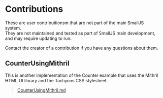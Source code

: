# Contributions

These are user contribuitionsm that are not part of the main SmallJS system.\
They are not maintained and tested as part of SmallJS main development,\
and may require updating to run.

Contact the creator of a contribution if you have any questions about them.

## CounterUsingMithril

This is another implementation of the Counter example
that uses the Mithril HTML UI library and the Tachyons CSS stylesheet.

>[CounterUsingMithril.md](./CounterUsingMithril/CounterUsingMithril.md)
